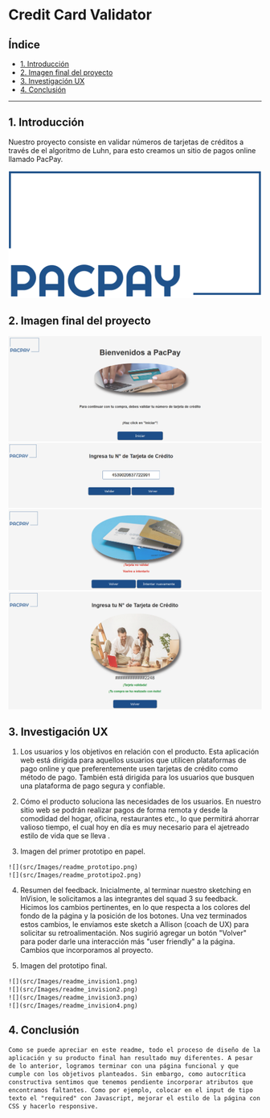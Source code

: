 # Credit Card Validator

## Índice

* [1. Introducción](#1-introducción)
* [2. Imagen final del proyecto](#2-imagen-final-del-proyecto)
* [3. Investigación UX](#3-investigación-UX)
* [4. Conclusión](#4-conclusión)

***

## 1. Introducción

Nuestro proyecto consiste en validar números de tarjetas de créditos a través de el
algoritmo de Luhn, para esto creamos un sitio de pagos online llamado PacPay.

  ![logo PacPay](src/Images/LogoPacpay.png) 

## 2. Imagen final del proyecto

  ![](src/Images/imgFinal.png)
  ![](src/Images/imgFinal2.png)
  ![](src/Images/imgFinal3.png)
  ![](src/Images/imgFinal4.png)

## 3. Investigación UX
 
  1. Los usuarios y los objetivos en relación con el producto.
    Esta aplicación web está dirigida para aquellos usuarios que utilicen plataformas de pago online y que preferentemente usen tarjetas de crédito como método de pago. También está dirigida para los usuarios que busquen una plataforma de pago segura y confiable.

  2. Cómo el producto soluciona las necesidades de los usuarios.
    En nuestro sitio web se podrán realizar pagos de forma remota y desde la comodidad del hogar, oficina, restaurantes etc., lo que permitirá ahorrar valioso tiempo, el cual hoy en día es muy necesario para el ajetreado estilo de vida que se lleva .

  3. Imagen del primer prototipo en papel.

    ![](src/Images/readme_prototipo.png)
    ![](src/Images/readme_prototipo2.png)

  4. Resumen del feedback.
    Inicialmente, al terminar nuestro sketching en InVision, le solicitamos a las integrantes del squad 3 su feedback. Hicimos los cambios pertinentes, en lo que respecta a los colores del fondo de la página y la posición de los botones. Una vez terminados estos cambios, le enviamos este sketch a Allison (coach de UX) para solicitar su retroalimentación. Nos sugirió agregar un botón "Volver" para poder darle una interacción más "user friendly" a la página. Cambios que incorporamos al proyecto.
 
  5. Imagen del prototipo final.

    ![](src/Images/readme_invision1.png)
    ![](src/Images/readme_invision2.png)
    ![](src/Images/readme_invision3.png)
    ![](src/Images/readme_invision4.png)
  
## 4. Conclusión
    Como se puede apreciar en este readme, todo el proceso de diseño de la aplicación y su producto final han resultado muy diferentes. A pesar de lo anterior, logramos terminar con una página funcional y que cumple con los objetivos planteados. Sin embargo, como autocrítica constructiva sentimos que tenemos pendiente incorporar atributos que encontramos faltantes. Como por ejemplo, colocar en el input de tipo texto el "required" con Javascript, mejorar el estilo de la página con CSS y hacerlo responsive.

